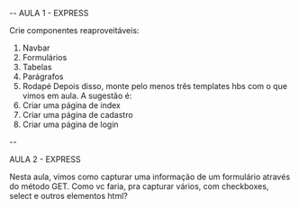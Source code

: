 --
AULA 1 - EXPRESS

Crie componentes reaproveitáveis:
1. Navbar
2. Formulários
3. Tabelas
4. Parágrafos
5. Rodapé
Depois disso, monte pelo menos três templates hbs com o que
vimos em aula. A sugestão é:
1. Criar uma página de index
2. Criar uma página de cadastro
3. Criar uma página de login


--

AULA 2 - EXPRESS

Nesta aula, vimos como capturar uma informação de um
formulário através do método GET. Como vc faria, pra
capturar vários, com checkboxes, select e outros
elementos html?